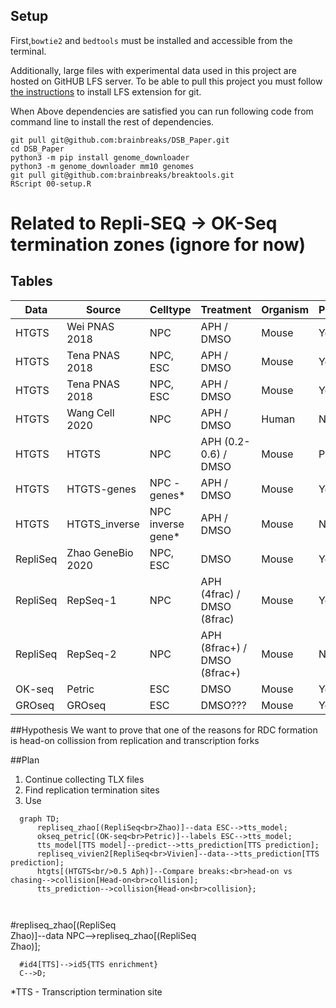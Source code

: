 ## Setup
First,`bowtie2` and `bedtools` must be installed and accessible from the terminal. 

Additionally, large files with experimental data used in this project are hosted on GitHUB LFS server. To be able to pull this project 
you must follow [the instructions](https://docs.github.com/en/repositories/working-with-files/managing-large-files/installing-git-large-file-storage) to install LFS extension for git. 

When Above dependencies are satisfied you can run following code from command line to install the rest of dependencies.

```console
git pull git@github.com:brainbreaks/DSB_Paper.git
cd DSB_Paper
python3 -m pip install genome_downloader
python3 -m genome_downloader mm10 genomes
git pull git@github.com:brainbreaks/breaktools.git
RScript 00-setup.R
```
 
# Related to Repli-SEQ -> OK-Seq termination zones (ignore for now)
## Tables

| Data     | Source            | Celltype           | Treatment                    | Organism | Processed |
|----------|-------------------|--------------------|------------------------------|----------|:----------|
| HTGTS    | Wei PNAS 2018     | NPC                | APH / DMSO                   | Mouse    | Yes       |
| HTGTS    | Tena PNAS 2018    | NPC, ESC           | APH / DMSO                   | Mouse    | Yes       |
| HTGTS    | Tena PNAS 2018    | NPC, ESC           | APH / DMSO                   | Mouse    | Yes       |
| HTGTS    | Wang Cell 2020    | NPC                | APH / DMSO                   | Human    | No        |
| HTGTS    | HTGTS             | NPC                | APH (0.2-0.6) / DMSO         | Mouse    | Partial   |
| HTGTS    | HTGTS-genes       | NPC -genes*        | APH / DMSO                   | Mouse    | Yes       |
| HTGTS    | HTGTS_inverse     | NPC inverse gene*  | APH / DMSO                   | Mouse    | N/A       |
| RepliSeq | Zhao GeneBio 2020 | NPC, ESC           | DMSO                         | Mouse    | Yes       |
| RepliSeq | RepSeq-1          | NPC                | APH (4frac) / DMSO (8frac)   | Mouse    | Yes       |
| RepliSeq | RepSeq-2          | NPC                | APH (8frac+) / DMSO (8frac+) | Mouse    | N/A       |
| OK-seq   | Petric            | ESC                | DMSO                         | Mouse    | Yes       |
| GROseq   | GROseq            | ESC                | DMSO???                      | Mouse    | Yes       |

##Hypothesis
We want to prove that one of the reasons for RDC formation is head-on collission from replication and transcription forks

##Plan
1. Continue collecting TLX files
2. Find replication termination sites
3. Use


```mermaid
  graph TD;
      repliseq_zhao[(RepliSeq<br>Zhao)]--data ESC-->tts_model;
      okseq_petric[(OK-seq<br>Petric)]--labels ESC-->tts_model;
      tts_model[TTS model]--predict-->tts_prediction[TTS prediction];
      repliseq_vivien2[RepliSeq<br>Vivien]--data-->tts_prediction[TTS prediction];
      htgts[(HTGTS<br/>0.5 Aph)]--Compare breaks:<br>head-on vs chasing-->collision[Head-on<br>collision];
      tts_prediction-->collision{Head-on<br>collision};
      
      
```
#repliseq_zhao[(RepliSeq<br>Zhao)]--data NPC-->repliseq_zhao[(RepliSeq<br>Zhao)];
      
      #id4[TTS]-->id5{TTS enrichment}
      C-->D;

*TTS - Transcription termination site
